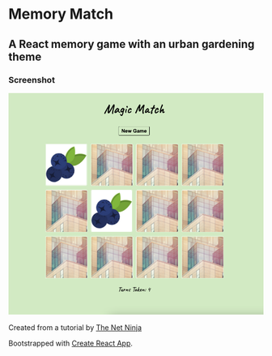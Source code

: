 # Memory Match 
## A React memory game with an urban gardening theme

### Screenshot
![Screenshot of game](https://raw.githubusercontent.com/elbowgrrl/React-Memory-Game/master/public/images/Screen%20Shot%20.png)

Created from a tutorial by [The Net Ninja](https://www.youtube.com/channel/UCW5YeuERMmlnqo4oq8vwUpg)

Bootstrapped with [Create React App](https://github.com/facebook/create-react-app).



